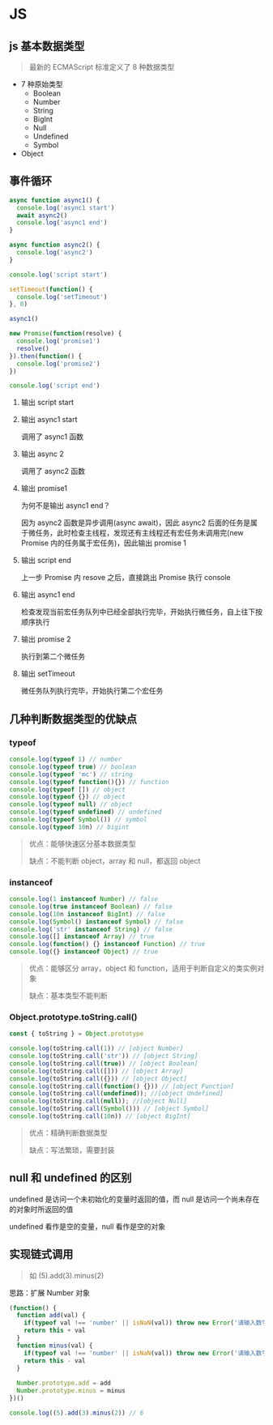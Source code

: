 # JS

## js 基本数据类型

>   最新的 ECMAScript 标准定义了 8 种数据类型

*   7 种原始类型
    *   Boolean
    *   Number
    *   String
    *   BigInt
    *   Null
    *   Undefined
    *   Symbol
*   Object



## 事件循环

```javascript
async function async1() {
  console.log('async1 start')
  await async2()
  console.log('async1 end')
}

async function async2() {
  console.log('async2')
}

console.log('script start')

setTimeout(function() {
  console.log('setTimeout')
}, 0)

async1()

new Promise(function(resolve) {
  console.log('promise1')
  resolve()
}).then(function() {
  console.log('promise2')
})

console.log('script end')
```

1.  输出 script start

2.  输出 async1 start

    调用了 async1 函数

3.  输出 async 2

    调用了 async2 函数

4.  输出 promise1

    为何不是输出 async1 end？

    因为 async2 函数是异步调用(async await)，因此 async2 后面的任务是属于微任务，此时检查主线程，发现还有主线程还有宏任务未调用完(new Promise 内的任务属于宏任务)，因此输出 promise 1

5.  输出 script end

    上一步 Promise 内 resove 之后，直接跳出 Promise 执行 console

6.  输出 async1 end

    检查发现当前宏任务队列中已经全部执行完毕，开始执行微任务，自上往下按顺序执行

7.  输出 promise 2

    执行到第二个微任务

8.  输出 setTimeout

    微任务队列执行完毕，开始执行第二个宏任务



## 几种判断数据类型的优缺点

### typeof

```javascript
console.log(typeof 1) // number
console.log(typeof true) // boolean
console.log(typeof 'mc') // string
console.log(typeof function(){}) // function
console.log(typeof []) // object
console.log(typeof {}) // object
console.log(typeof null) // object
console.log(typeof undefined) // undefined
console.log(typeof Symbol()) // symbol
console.log(typeof 10n) // bigint
```

>   优点：能够快速区分基本数据类型
>
>   缺点：不能判断 object，array 和 null，都返回 object

### instanceof

```javascript
console.log(1 instanceof Number) // false
console.log(true instanceof Boolean) // false
console.log(10n instanceof BigInt) // false
console.log(Symbol() instanceof Symbol) // false
console.log('str' instanceof String) // false
console.log([] instanceof Array) // true
console.log(function() {} instanceof Function) // true
console.log({} instanceof Object) // true
```

>   优点：能够区分 array，object 和 function，适用于判断自定义的类实例对象
>
>   缺点：基本类型不能判断

### Object.prototype.toString.call()

```javascript
const { toString } = Object.prototype

console.log(toString.call(1)) // [object Number]
console.log(toString.call('str')) // [object String]
console.log(toString.call(true)) // [object Boolean]
console.log(toString.call([])) // [object Array]
console.log(toString.call({})) // [object Object]
console.log(toString.call(function() {})) // [object Function]
console.log(toString.call(undefined)); //[object Undefined]
console.log(toString.call(null)); //[object Null]
console.log(toString.call(Symbol())) // [object Symbol]
console.log(toString.call(10n)) // [object BigInt]
```

>   优点：精确判断数据类型
>
>   缺点：写法繁琐，需要封装



## null 和 undefined 的区别

undefined 是访问一个未初始化的变量时返回的值，而 null 是访问一个尚未存在的对象时所返回的值

undefined 看作是空的变量，null 看作是空的对象



## 实现链式调用

>   如 (5).add(3).minus(2) 

思路：扩展 Number 对象

```javascript
(function() {
  function add(val) {
    if(typeof val !== 'number' || isNaN(val)) throw new Error('请输入数字')
    return this + val
  }
  function minus(val) {
    if(typeof val !== 'number' || isNaN(val)) throw new Error('请输入数字')
    return this - val
  }
  
  Number.prototype.add = add
  Number.prototype.minus = minus
})()

console.log((5).add(3).minus(2)) // 6
```



